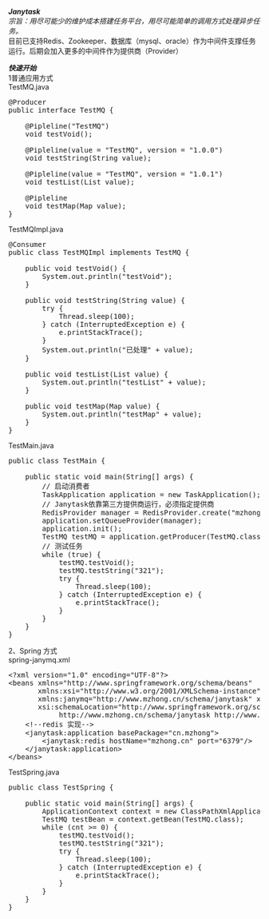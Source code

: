 ***Janytask***<br/>
_宗旨：用尽可能少的维护成本搭建任务平台，用尽可能简单的调用方式处理异步任务。_<br/>
目前已支持Redis、Zookeeper、数据库（mysql、oracle）作为中间件支撑任务运行。后期会加入更多的中间件作为提供商（Provider）<br/>

***快速开始***<br/>
1普通应用方式<br>
TestMQ.java
<pre>
@Producer
public interface TestMQ {

    @Pipleline("TestMQ")
    void testVoid();

    @Pipleline(value = "TestMQ", version = "1.0.0")
    void testString(String value);

    @Pipleline(value = "TestMQ", version = "1.0.1")
    void testList(List<String> value);

    @Pipleline
    void testMap(Map<String, String> value);
}
</pre>
TestMQImpl.java
<br>
<pre>
@Consumer
public class TestMQImpl implements TestMQ {

    public void testVoid() {
        System.out.println("testVoid");
    }

    public void testString(String value) {
        try {
            Thread.sleep(100);
        } catch (InterruptedException e) {
            e.printStackTrace();
        }
        System.out.println("已处理" + value);
    }

    public void testList(List<String> value) {
        System.out.println("testList" + value);
    }

    public void testMap(Map<String, String> value) {
        System.out.println("testMap" + value);
    }
}
</pre>
TestMain.java
<br>
<pre>
public class TestMain {

    public static void main(String[] args) {
        // 启动消费者
        TaskApplication application = new TaskApplication();
        // Janytask依靠第三方提供商运行，必须指定提供商
        RedisProvider manager = RedisProvider.create("mzhong.cn", 6379);
        application.setQueueProvider(manager);
        application.init();
        TestMQ testMQ = application.getProducer(TestMQ.class);
        // 测试任务
        while (true) {
            testMQ.testVoid();
            testMQ.testString("321");
            try {
                Thread.sleep(100);
            } catch (InterruptedException e) {
                e.printStackTrace();
            }
        }
    }
}
</pre>

2、Spring 方式<br>
spring-janymq.xml
<br>
<pre>
&lt;?xml version="1.0" encoding="UTF-8"?&gt;
&lt;beans xmlns="http://www.springframework.org/schema/beans"
       xmlns:xsi="http://www.w3.org/2001/XMLSchema-instance"
       xmlns:janymq="http://www.mzhong.cn/schema/janytask" xmlns:bean="http://www.springframework.org/schema/util"
       xsi:schemaLocation="http://www.springframework.org/schema/beans http://www.springframework.org/schema/beans/spring-beans.xsd
            http://www.mzhong.cn/schema/janytask http://www.mzhong.cn/schema/janymq.xsd http://www.springframework.org/schema/util http://www.springframework.org/schema/util/spring-util.xsd"&gt;
    &lt;!--redis 实现--&gt;
    &lt;janytask:application basePackage="cn.mzhong"&gt;
        &lt;janytask:redis hostName="mzhong.cn" port="6379"/&gt;
    &lt;/janytask:application&gt;
&lt;/beans&gt;
</pre>
TestSpring.java
<pre>
public class TestSpring {

    public static void main(String[] args) {
        ApplicationContext context = new ClassPathXmlApplicationContext("spring-janytask.xml");
        TestMQ testBean = context.getBean(TestMQ.class);
        while (cnt >= 0) {
            testMQ.testVoid();
            testMQ.testString("321");
            try {
                Thread.sleep(100);
            } catch (InterruptedException e) {
                e.printStackTrace();
            }
        }
    }
}
</pre>